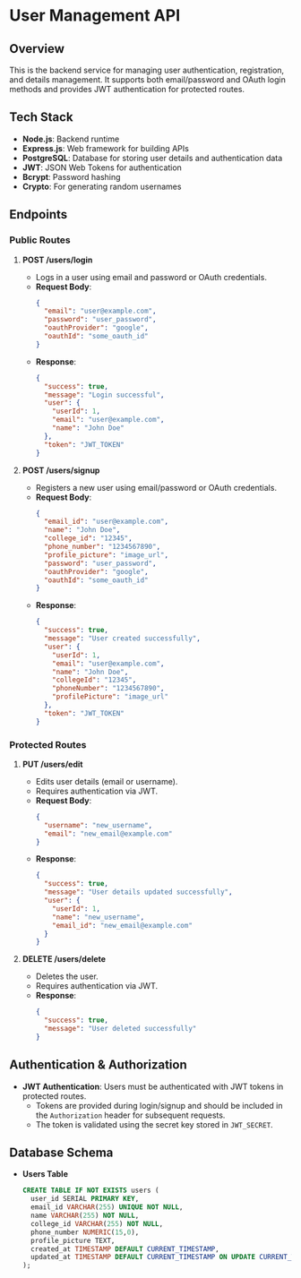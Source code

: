 # User Management API

## Overview

This is the backend service for managing user authentication, registration, and details management. It supports both email/password and OAuth login methods and provides JWT authentication for protected routes.

## Tech Stack

- **Node.js**: Backend runtime
- **Express.js**: Web framework for building APIs
- **PostgreSQL**: Database for storing user details and authentication data
- **JWT**: JSON Web Tokens for authentication
- **Bcrypt**: Password hashing
- **Crypto**: For generating random usernames

## Endpoints

### Public Routes

1. **POST /users/login**
   - Logs in a user using email and password or OAuth credentials.
   - **Request Body**:
     ```json
     {
       "email": "user@example.com",
       "password": "user_password",
       "oauthProvider": "google", 
       "oauthId": "some_oauth_id"
     }
     ```
   - **Response**:
     ```json
     {
       "success": true,
       "message": "Login successful",
       "user": {
         "userId": 1,
         "email": "user@example.com",
         "name": "John Doe"
       },
       "token": "JWT_TOKEN"
     }
     ```

2. **POST /users/signup**
   - Registers a new user using email/password or OAuth credentials.
   - **Request Body**:
     ```json
     {
       "email_id": "user@example.com",
       "name": "John Doe",
       "college_id": "12345",
       "phone_number": "1234567890",
       "profile_picture": "image_url",
       "password": "user_password",
       "oauthProvider": "google",
       "oauthId": "some_oauth_id"
     }
     ```
   - **Response**:
     ```json
     {
       "success": true,
       "message": "User created successfully",
       "user": {
         "userId": 1,
         "email": "user@example.com",
         "name": "John Doe",
         "collegeId": "12345",
         "phoneNumber": "1234567890",
         "profilePicture": "image_url"
       },
       "token": "JWT_TOKEN"
     }
     ```

### Protected Routes

1. **PUT /users/edit**
   - Edits user details (email or username).
   - Requires authentication via JWT.
   - **Request Body**:
     ```json
     {
       "username": "new_username",
       "email": "new_email@example.com"
     }
     ```
   - **Response**:
     ```json
     {
       "success": true,
       "message": "User details updated successfully",
       "user": {
         "userId": 1,
         "name": "new_username",
         "email_id": "new_email@example.com"
       }
     }
     ```

2. **DELETE /users/delete**
   - Deletes the user.
   - Requires authentication via JWT.
   - **Response**:
     ```json
     {
       "success": true,
       "message": "User deleted successfully"
     }
     ```

## Authentication & Authorization

- **JWT Authentication**: Users must be authenticated with JWT tokens in protected routes.
  - Tokens are provided during login/signup and should be included in the `Authorization` header for subsequent requests.
  - The token is validated using the secret key stored in `JWT_SECRET`.
  
## Database Schema

- **Users Table**
  ```sql
  CREATE TABLE IF NOT EXISTS users (
    user_id SERIAL PRIMARY KEY,
    email_id VARCHAR(255) UNIQUE NOT NULL,
    name VARCHAR(255) NOT NULL,
    college_id VARCHAR(255) NOT NULL,
    phone_number NUMERIC(15,0),
    profile_picture TEXT,
    created_at TIMESTAMP DEFAULT CURRENT_TIMESTAMP,
    updated_at TIMESTAMP DEFAULT CURRENT_TIMESTAMP ON UPDATE CURRENT_TIMESTAMP
  );
